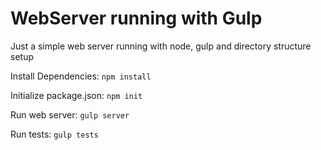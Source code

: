 # WebServer running with Gulp

Just a simple web server running with node, gulp and directory structure setup

Install Dependencies: 
``` npm install ```

Initialize package.json: 
``` npm init ```

Run web server: 
``` gulp server ```

Run tests: 
``` gulp tests ```

